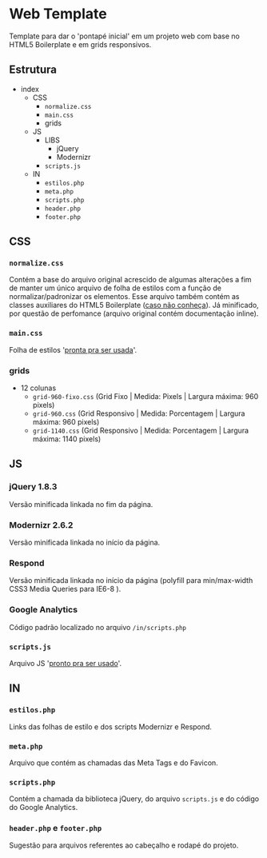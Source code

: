 # Web Template

Template para dar o 'pontapé inicial' em um projeto web com base no HTML5 Boilerplate e em grids responsivos.

## Estrutura

* index
	* CSS
		* `normalize.css`
		* `main.css`
		* grids
	* JS
		* LIBS
			* jQuery
			* Modernizr
		* `scripts.js`
	* IN
		* `estilos.php`
		* `meta.php`
		* `scripts.php`
		* `header.php`
		* `footer.php`

## CSS

### `normalize.css`

Contém a base do arquivo original acrescido de algumas alterações a fim de manter um único arquivo de folha de estilos com a função de normalizar/padronizar os elementos. Esse arquivo também contém as classes auxiliares do HTML5 Boilerplate ([caso não conheça](https://github.com/h5bp/html5-boilerplate/blob/master/doc/css.md#common-helpers)). Já minificado, por questão de perfomance (arquivo original contém documentação inline).

### `main.css`

Folha de estilos '[pronta pra ser usada](http://img9.imageshack.us/img9/9097/coronell.jpg)'.

### grids
* 12 colunas
	* `grid-960-fixo.css` (Grid Fixo | Medida: Pixels | Largura máxima: 960 pixels)
	* `grid-960.css`  (Grid Responsivo | Medida: Porcentagem | Largura máxima: 960 pixels)
	* `grid-1140.css` (Grid Responsivo | Medida: Porcentagem | Largura máxima: 1140 pixels)

## JS

### jQuery 1.8.3

Versão minificada linkada no fim da página.

### Modernizr 2.6.2

Versão minificada linkada no início da página.

### Respond

Versão minificada linkada no início da página (polyfill para min/max-width CSS3 Media Queries para IE6-8 ).

### Google Analytics

Código padrão localizado no arquivo `/in/scripts.php`

### `scripts.js`

Arquivo JS '[pronto pra ser usado](http://img855.imageshack.us/img855/2449/coronel2.jpg)'.

## IN

### `estilos.php`

Links das folhas de estilo e dos scripts Modernizr e Respond.

### `meta.php`

Arquivo que contém as chamadas das Meta Tags e do Favicon.

### `scripts.php`

Contém a chamada da biblioteca jQuery, do arquivo `scripts.js` e do código do Google Analytics.

### `header.php` e `footer.php`

Sugestão para arquivos referentes ao cabeçalho e rodapé do projeto.

